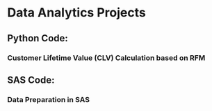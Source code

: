 # Data Analytics Projects

## Python Code:
### Customer Lifetime Value (CLV) Calculation based on RFM

## SAS Code:
### Data Preparation in SAS
